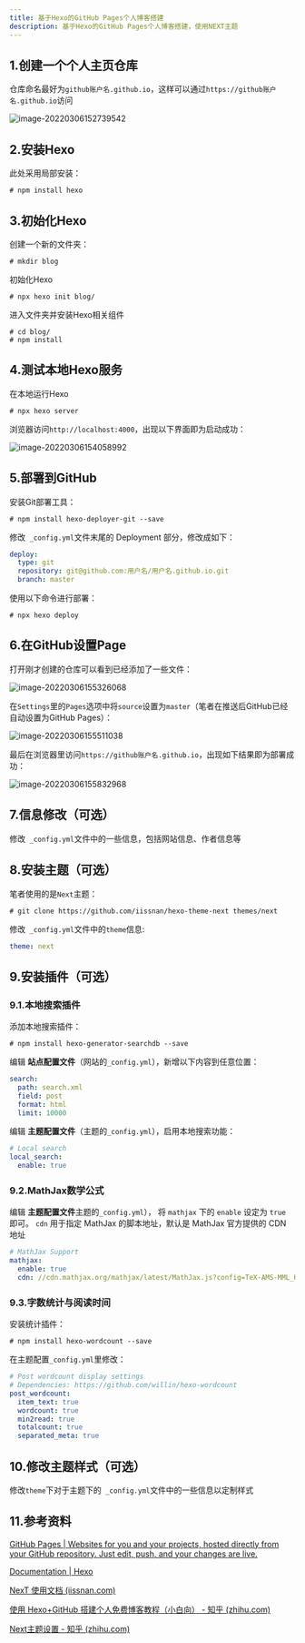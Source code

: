 ```yaml
---
title: 基于Hexo的GitHub Pages个人博客搭建
description: 基于Hexo的GitHub Pages个人博客搭建，使用NEXT主题
---
```



## 1.创建一个个人主页仓库

仓库命名最好为`github账户名.github.io`，这样可以通过`https://github账户名.github.io`访问

![image-20220306152739542](https://s2.loli.net/2022/03/06/5EZRBIJmxXNoViM.png)



## 2.安装Hexo

此处采用局部安装：

```shell
# npm install hexo
```



## 3.初始化Hexo

创建一个新的文件夹：

```shell
# mkdir blog
```

初始化Hexo

```shell
# npx hexo init blog/
```

进入文件夹并安装Hexo相关组件

```shell
# cd blog/
# npm install
```



## 4.测试本地Hexo服务

在本地运行Hexo

```shell
# npx hexo server
```

浏览器访问`http://localhost:4000`，出现以下界面即为启动成功：

![image-20220306154058992](https://s2.loli.net/2022/03/06/lnfAWDyKOpwUg1s.png)



## 5.部署到GitHub

安装Git部署工具：

```shell
# npm install hexo-deployer-git --save
```

修改` _config.yml`文件末尾的 Deployment 部分，修改成如下：

```yaml
deploy:
  type: git
  repository: git@github.com:用户名/用户名.github.io.git
  branch: master
```

使用以下命令进行部署：

```shell
# npx hexo deploy
```



## 6.在GitHub设置Page

打开刚才创建的仓库可以看到已经添加了一些文件：

![image-20220306155326068](https://s2.loli.net/2022/03/06/NIkXl3ZCqKQoLyH.png)

在`Settings`里的`Pages`选项中将`source`设置为`master`（笔者在推送后GitHub已经自动设置为GitHub Pages）：

![image-20220306155511038](https://s2.loli.net/2022/03/06/v3H7kGxy9ntwAWE.png)

最后在浏览器里访问`https://github账户名.github.io`，出现如下结果即为部署成功：

![image-20220306155832968](https://s2.loli.net/2022/03/06/mvJCetqU4ElPisk.png)



## 7.信息修改（可选）

修改` _config.yml`文件中的一些信息，包括网站信息、作者信息等



## 8.安装主题（可选）

笔者使用的是`Next`主题：

```shell
# git clone https://github.com/iissnan/hexo-theme-next themes/next
```

修改` _config.yml`文件中的`theme`信息:

```yaml
theme: next
```



## 9.安装插件（可选）



### 9.1.本地搜索插件

添加本地搜索插件：

```shell
# npm install hexo-generator-searchdb --save
```

编辑 **站点配置文件**（网站的`_config.yml`），新增以下内容到任意位置：

```yaml
search:
  path: search.xml
  field: post
  format: html
  limit: 10000
```

编辑 **主题配置文件**（主题的`_config.yml`），启用本地搜索功能：

```yaml
# Local search
local_search:
  enable: true
```



### 9.2.MathJax数学公式

编辑 **主题配置文件**主题的`_config.yml`）， 将 `mathjax` 下的 `enable` 设定为 `true` 即可。 `cdn` 用于指定 MathJax 的脚本地址，默认是 MathJax 官方提供的 CDN 地址

```yaml
# MathJax Support
mathjax:
  enable: true
  cdn: //cdn.mathjax.org/mathjax/latest/MathJax.js?config=TeX-AMS-MML_HTMLorMML
```



### 9.3.字数统计与阅读时间

安装统计插件：

```shell
# npm install hexo-wordcount --save
```

在主题配置`_config.yml`里修改：

```yaml
# Post wordcount display settings
# Dependencies: https://github.com/willin/hexo-wordcount
post_wordcount:
  item_text: true
  wordcount: true
  min2read: true
  totalcount: true
  separated_meta: true
```



## 10.修改主题样式（可选）

修改`theme`下对于主题下的` _config.yml`文件中的一些信息以定制样式



## 11.参考资料

[GitHub Pages | Websites for you and your projects, hosted directly from your GitHub repository. Just edit, push, and your changes are live.](https://pages.github.com/)

[Documentation | Hexo](https://hexo.io/docs/)

[NexT 使用文档 (iissnan.com)](http://theme-next.iissnan.com/)

[使用 Hexo+GitHub 搭建个人免费博客教程（小白向） - 知乎 (zhihu.com)](https://zhuanlan.zhihu.com/p/60578464)

[Next主题设置 - 知乎 (zhihu.com)](https://zhuanlan.zhihu.com/p/424930588)
